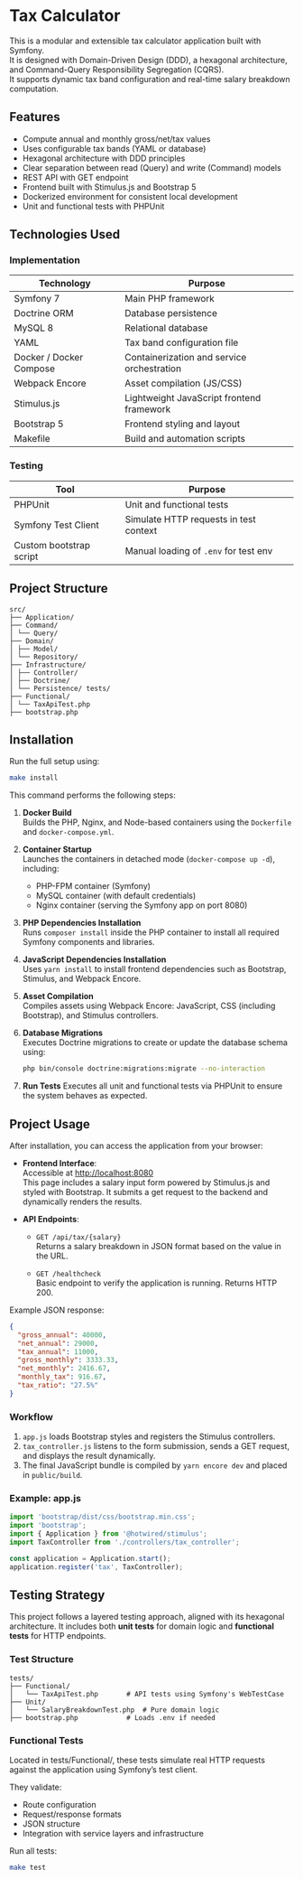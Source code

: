 # Tax Calculator

This is a modular and extensible tax calculator application built with Symfony.  
It is designed with Domain-Driven Design (DDD), a hexagonal architecture, and Command-Query Responsibility Segregation (CQRS).  
It supports dynamic tax band configuration and real-time salary breakdown computation.

## Features

- Compute annual and monthly gross/net/tax values
- Uses configurable tax bands (YAML or database)
- Hexagonal architecture with DDD principles
- Clear separation between read (Query) and write (Command) models
- REST API with GET endpoint
- Frontend built with Stimulus.js and Bootstrap 5
- Dockerized environment for consistent local development
- Unit and functional tests with PHPUnit

## Technologies Used

### Implementation

| Technology              | Purpose                                 |
|--------------------------|------------------------------------------|
| Symfony 7                | Main PHP framework                       |
| Doctrine ORM             | Database persistence                     |
| MySQL 8                  | Relational database                      |
| YAML                     | Tax band configuration file              |
| Docker / Docker Compose  | Containerization and service orchestration |
| Webpack Encore           | Asset compilation (JS/CSS)               |
| Stimulus.js              | Lightweight JavaScript frontend framework |
| Bootstrap 5              | Frontend styling and layout              |
| Makefile                 | Build and automation scripts             |

### Testing

| Tool                    | Purpose                                  |
|--------------------------|------------------------------------------|
| PHPUnit                 | Unit and functional tests                |
| Symfony Test Client     | Simulate HTTP requests in test context   |
| Custom bootstrap script | Manual loading of `.env` for test env    |

## Project Structure
```
src/
├── Application/ 
├── Command/ 
│ └── Query/ 
├── Domain/ 
│ ├── Model/ 
│ └── Repository/ 
├── Infrastructure/ 
│ ├── Controller/ 
│ ├── Doctrine/ 
│ └── Persistence/ tests/ 
├── Functional/ 
│ └── TaxApiTest.php 
├── bootstrap.php
```

## Installation

Run the full setup using:

```bash
make install
```
This command performs the following steps:

1. **Docker Build**  
   Builds the PHP, Nginx, and Node-based containers using the `Dockerfile` and `docker-compose.yml`.

2. **Container Startup**  
   Launches the containers in detached mode (`docker-compose up -d`), including:
   - PHP-FPM container (Symfony)
   - MySQL container (with default credentials)
   - Nginx container (serving the Symfony app on port 8080)

3. **PHP Dependencies Installation**  
   Runs `composer install` inside the PHP container to install all required Symfony components and libraries.

4. **JavaScript Dependencies Installation**  
   Uses `yarn install` to install frontend dependencies such as Bootstrap, Stimulus, and Webpack Encore.

5. **Asset Compilation**  
   Compiles assets using Webpack Encore: JavaScript, CSS (including Bootstrap), and Stimulus controllers.

6. **Database Migrations**  
   Executes Doctrine migrations to create or update the database schema using:
   ```bash
   php bin/console doctrine:migrations:migrate --no-interaction
    ```
7. **Run Tests**
   Executes all unit and functional tests via PHPUnit to ensure the system behaves as expected.
## Project Usage

After installation, you can access the application from your browser:

- **Frontend Interface**:  
  Accessible at [http://localhost:8080](http://localhost:8080)  
  This page includes a salary input form powered by Stimulus.js and styled with Bootstrap. It submits a get request to the backend and dynamically renders the results.

- **API Endpoints**:
  - `GET /api/tax/{salary}`  
    Returns a salary breakdown in JSON format based on the value in the URL.
  
  - `GET /healthcheck`  
    Basic endpoint to verify the application is running. Returns HTTP 200.

Example JSON response:
```json
{
  "gross_annual": 40000,
  "net_annual": 29000,
  "tax_annual": 11000,
  "gross_monthly": 3333.33,
  "net_monthly": 2416.67,
  "monthly_tax": 916.67,
  "tax_ratio": "27.5%"
}
```

### Workflow

1. `app.js` loads Bootstrap styles and registers the Stimulus controllers.
2. `tax_controller.js` listens to the form submission, sends a GET request, and displays the result dynamically.
3. The final JavaScript bundle is compiled by `yarn encore dev` and placed in `public/build`.

### Example: app.js

```javascript
import 'bootstrap/dist/css/bootstrap.min.css';
import 'bootstrap';
import { Application } from '@hotwired/stimulus';
import TaxController from './controllers/tax_controller';

const application = Application.start();
application.register('tax', TaxController);
```

## Testing Strategy

This project follows a layered testing approach, aligned with its hexagonal architecture. It includes both **unit tests** for domain logic and **functional tests** for HTTP endpoints.

### Test Structure
```
tests/
├── Functional/
│   └── TaxApiTest.php       # API tests using Symfony's WebTestCase
├── Unit/
│   └── SalaryBreakdownTest.php  # Pure domain logic
├── bootstrap.php            # Loads .env if needed
```

### Functional Tests

Located in tests/Functional/, these tests simulate real HTTP requests against the application using Symfony’s test client.

They validate:

  - Route configuration
  - Request/response formats
  - JSON structure
  - Integration with service layers and infrastructure

Run all tests:
```bash
make test
```

